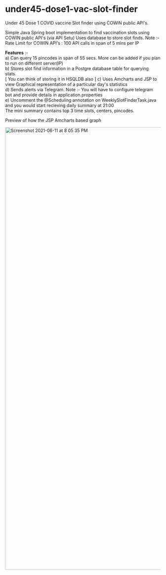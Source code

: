 # under45-dose1-vac-slot-finder
Under 45 Dose 1 COVID vaccine Slot finder using COWIN public API's.

Simple Java Spring boot implementation to find vaccination slots using COWIN public API's (via API Setu)
Uses database to store slot finds.
Note :- Rate Limit for COWIN API's : 100 API calls in span of 5 mins per IP

<b>Features</b> :- <br>
a) Can query 15 pincodes in span of 55 secs. More can be added if you plan to run on different server(IP) <br>
b) Stores slot find information in a Postgre database table for querying stats.<br>
   [ You can think of storing it in HSQLDB also ]
c) Uses Amcharts and JSP to view Graphical representation of a particular day's statistics<br>
d) Sends alerts via Telegram. Note :- You will have to configure telegram bot and provide details in application.properties<br>
e) Uncomment the @Scheduling annotation on WeeklySlotFinderTask.java and you would start recieving daily summary at 21:00<br>
   The mini summary contains top 3 time slots, centers, pincodes.<br>
  
  Preview of how the JSP Amcharts based graph<br>
  
  <img width="1427" alt="Screenshot 2021-06-11 at 8 05 35 PM" src="https://user-images.githubusercontent.com/12975575/121778285-e6669880-cbb3-11eb-9a91-6cb7ba80cb6d.png">

